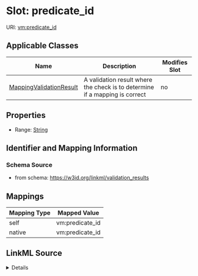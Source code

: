 

# Slot: predicate_id



URI: [vm:predicate_id](https://w3id.org/linkml/validation-model/predicate_id)



<!-- no inheritance hierarchy -->





## Applicable Classes

| Name | Description | Modifies Slot |
| --- | --- | --- |
| [MappingValidationResult](MappingValidationResult.md) | A validation result where the check is to determine if a mapping is correct |  no  |







## Properties

* Range: [String](String.md)





## Identifier and Mapping Information







### Schema Source


* from schema: https://w3id.org/linkml/validation_results




## Mappings

| Mapping Type | Mapped Value |
| ---  | ---  |
| self | vm:predicate_id |
| native | vm:predicate_id |




## LinkML Source

<details>
```yaml
name: predicate_id
from_schema: https://w3id.org/linkml/validation_results
rank: 1000
alias: predicate_id
owner: MappingValidationResult
domain_of:
- MappingValidationResult
range: string

```
</details>